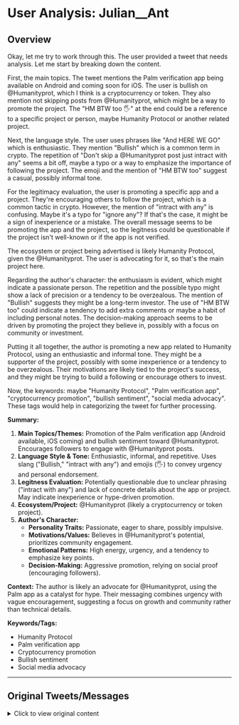 # User Analysis: Julian__Ant

## Overview

<think>
Okay, let me try to work through this. The user provided a tweet that needs analysis. Let me start by breaking down the content.

First, the main topics. The tweet mentions the Palm verification app being available on Android and coming soon for iOS. The user is bullish on @Humanityprot, which I think is a cryptocurrency or token. They also mention not skipping posts from @Humanityprot, which might be a way to promote the project. The "HM BTW too 🖐️" at the end could be a reference to a specific project or person, maybe Humanity Protocol or another related project.

Next, the language style. The user uses phrases like "And HERE WE GO" which is enthusiastic. They mention "Bullish" which is a common term in crypto. The repetition of "Don't skip a @Humanityprot post just intract with any" seems a bit off, maybe a typo or a way to emphasize the importance of following the project. The emoji and the mention of "HM BTW too" suggest a casual, possibly informal tone.

For the legitimacy evaluation, the user is promoting a specific app and a project. They're encouraging others to follow the project, which is a common tactic in crypto. However, the mention of "intract with any" is confusing. Maybe it's a typo for "ignore any"? If that's the case, it might be a sign of inexperience or a mistake. The overall message seems to be promoting the app and the project, so the legitness could be questionable if the project isn't well-known or if the app is not verified.

The ecosystem or project being advertised is likely Humanity Protocol, given the @Humanityprot. The user is advocating for it, so that's the main project here.

Regarding the author's character: the enthusiasm is evident, which might indicate a passionate person. The repetition and the possible typo might show a lack of precision or a tendency to be overzealous. The mention of "Bullish" suggests they might be a long-term investor. The use of "HM BTW too" could indicate a tendency to add extra comments or maybe a habit of including personal notes. The decision-making approach seems to be driven by promoting the project they believe in, possibly with a focus on community or investment.

Putting it all together, the author is promoting a new app related to Humanity Protocol, using an enthusiastic and informal tone. They might be a supporter of the project, possibly with some inexperience or a tendency to be overzealous. Their motivations are likely tied to the project's success, and they might be trying to build a following or encourage others to invest.

Now, the keywords: maybe "Humanity Protocol", "Palm verification app", "cryptocurrency promotion", "bullish sentiment", "social media advocacy". These tags would help in categorizing the tweet for further processing.
</think>

**Summary:**  
1. **Main Topics/Themes:** Promotion of the Palm verification app (Android available, iOS coming) and bullish sentiment toward @Humanityprot. Encourages followers to engage with @Humanityprot posts.  
2. **Language Style & Tone:** Enthusiastic, informal, and repetitive. Uses slang ("Bullish," "intract with any") and emojis (🖐️) to convey urgency and personal endorsement.  
3. **Legitness Evaluation:** Potentially questionable due to unclear phrasing ("intract with any") and lack of concrete details about the app or project. May indicate inexperience or hype-driven promotion.  
4. **Ecosystem/Project:** @Humanityprot (likely a cryptocurrency or token project).  
5. **Author's Character:**  
   - **Personality Traits:** Passionate, eager to share, possibly impulsive.  
   - **Motivations/Values:** Believes in @Humanityprot's potential, prioritizes community engagement.  
   - **Emotional Patterns:** High energy, urgency, and a tendency to emphasize key points.  
   - **Decision-Making:** Aggressive promotion, relying on social proof (encouraging followers).  

**Context:** The author is likely an advocate for @Humanityprot, using the Palm app as a catalyst for hype. Their messaging combines urgency with vague encouragement, suggesting a focus on growth and community rather than technical details.  

**Keywords/Tags:**  
- Humanity Protocol  
- Palm verification app  
- Cryptocurrency promotion  
- Bullish sentiment  
- Social media advocacy
---
## Original Tweets/Messages

<details>
<summary>Click to view original content</summary>

| Type | Content |
|------|---------|
| messages | And HERE WE GO the Palm verification App is now available in Android

For IOS Soon.....

That's are one of my reason make me Bullish in @Humanityprot 

Don't skip a @Humanityprot post just intract with any 

Don't skip a @Humanityprot post just intract with any

HM BTW too 🖐️ |

</details>
